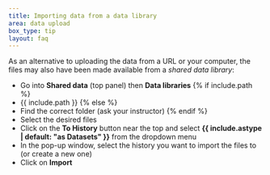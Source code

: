 ```yaml
---
title: Importing data from a data library
area: data upload
box_type: tip
layout: faq
---
```



As an alternative to uploading the data from a URL or your computer, the files may also have been made available from a *shared data library*:

* Go into **Shared data** (top panel) then **Data libraries**
{% if include.path %}
* {{ include.path }}
{% else %}
* Find the correct folder (ask your instructor)
{% endif %}
* Select the desired files
* Click on the **To History** button near the top and select **{{ include.astype | default: "as Datasets" }}** from the dropdown menu
* In the pop-up window, select the history you want to import the files to (or create a new one)
* Click on **Import**
